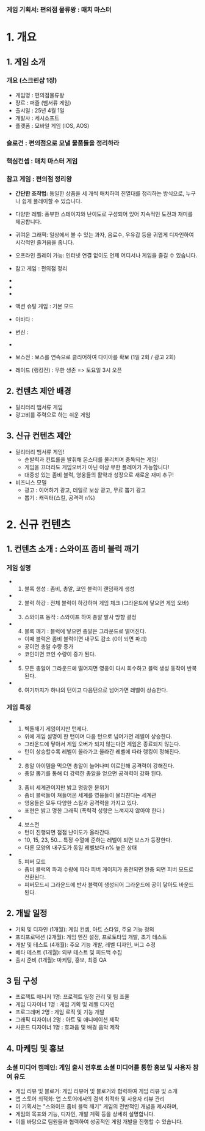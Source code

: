 ### 게임 기획서: 편의점 물류왕 : 매치 마스터
# 1. 개요 

## 1. 게임 소개

### 개요 (스크린샵 1장)
- 게임명 : 편의점물류왕
- 쟝르 : 퍼즐 (벰서류 게임)
- 출시일 : 25년 4월 1일
- 개발사 : 세시소프트
- 플랫폼 : 모바일 게임 (IOS, AOS)

### 슬로건 : 편의점으로 모낼 물품들을 정리하라

### 핵심컨셉 : 매치 마스터 게임

### 참고 게임 : 편의점 정리왕
- <b>간단한 조작법:</b> 동일한 상품을 세 개씩 매치하여 진열대를 정리하는 방식으로, 누구나 쉽게 플레이할 수 있습니다.
- 다양한 레벨: 풍부한 스테이지와 난이도로 구성되어 있어 지속적인 도전과 재미를 제공합니다.
- 귀여운 그래픽: 일상에서 볼 수 있는 과자, 음료수, 우유갑 등을 귀엽게 디자인하여 시각적인 즐거움을 줍니다.
- 오프라인 플레이 가능: 인터넷 연결 없이도 언제 어디서나 게임을 즐길 수 있습니다.



- 참고 게임 : 편의점 정리
-
-
-
- 액션 슈팅 게임 : 기본 모드
- 아바타 : 
- 변신 :
- 
- 보스전 : 보스를 연속으로 클리어하여 다이아를 확보 (1일 2회 / 광고 2회)
- 레이드 (랭킹전) : 무한 생존 => 토요일 3시 오픈

## 2. 컨텐츠 제안 배경
- 밀리터리 뱀서류 게임       
- 광고비를 주력으로 하는 쉬운 게임

## 3. 신규 컨텐츠 제안
- 밀리터리 뱀서류 게임!
  - 순발력과 컨트롤을 발휘해 몬스터를 물리치며 중독되는 게임!
  - 게임을 끄더라도 게임오버가 아닌 이상 무한 플레이가 가능합니다!
  - 대중성 있는 좀비 블럭, 영웅들의 활약과 성장으로 새로운 재미 추구!
- 비즈니스 모델
  - 광고 : 이어하기 광고, 데일로 보상 광고, 무료 뽑기 광고
  - 뽑기 : 캐릭터(스킬, 공격력 n%)

# 2. 신규 컨텐츠

## 1. 컨텐츠 소개 : 스와이프 좀비 블럭 깨기
### 게임 설명 
- 1) 블록 생성 : 좀비, 총알, 코인 블럭이 랜덤하게 생성
- 2) 블럭 하강 : 전체 블럭이 하강하며 게임 체크 (그라운드에 닿으면 게임 오바) 
- 3) 스와이프 동작 : 스와이프 하여 총알 발사 방향 결정 
- 4) 블록 깨기 : 블럭에 닿으면 총알은 그라운드로 떨어진다.
  - 이때 블럭은 좀비 블럭이면 내구도 감소 (0이 되면 파괴)
  - 공이면 총알 수량 증가
  - 코인이면 코인 수량이 증가 된다. 
- 5) 모든 총알이 그라운드에 떨어지면 영웅이 다시 회수하고 블럭 생성 동작이 반복된다.
- 6) 여기까지가 하나의 턴이고 다음턴으로 넘어가면 레벨이 상승한다.

### 게임 특징
- 1) 벽돌깨기 게임이지만 턴제다.
  - 위에 게임 설명이 한 턴이며 다음 턴으로 넘어가면 레벨이 상승한다.
  - 그라운드에 닿아서 게임 오버가 되지 않는다면 게임은 종료되지 않는다.
  - 턴이 상승할수록 레벨이 올라가고 올라간 레벨에 따라 랭킹이 정해진다.
- 2) 총알 아이템을 먹으면 총알이 늘어나며 이로인해 공격력이 강해진다.
  - 총알 뽑기를 통해 더 강력한 총알을 얻으면 공격력이 강화 된다. 
- 3) 좀비 세계관이지만 밝고 명랑한 분위기
  - 좀비 블럭들이 쳐들어온 세계를 영웅들이 물리친다는 세계관
  - 영웅들은 모두 다양한 스킬과 공격력을 가지고 있다.
  - 표현은 밝고 명한 그래픽 (폭력적 성향은 느껴지지 않아야 한다.) 
- 4) 보스전
  - 턴이 진행되면 점점 난이도가 올라간다.
  - 10, 15, 23, 50... 특정 수열에 준하는 레벨이 되면 보스가 등장한다.
  - 다른 모양의 내구도가 동일 레벨보다 n% 높은 상태
- 5) 피버 모드
  - 좀비 블럭의 파괴 수량에 따라 피버 게이지가 충전되면 완충 되면 피버 모드로 전환된다.
  - 피버모드시 그라운드에 반사 블럭이 생성되어 그라운드에 공이 닿아도 바운드 된다.    
  


## 2. 개발 일정
- 기획 및 디자인 (1개월): 게임 컨셉, 아트 스타일, 주요 기능 정의
- 프리프로덕션 (2개월): 게임 엔진 설정, 프로토타입 개발, 초기 테스트
- 개발 및 테스트 (4개월): 주요 기능 개발, 레벨 디자인, 버그 수정
- 베타 테스트 (1개월): 외부 테스트 및 피드백 수집
- 출시 준비 (1개월): 마케팅, 홍보, 최종 QA

## 3 팀 구성
- 프로젝트 매니저 1명: 프로젝트 일정 관리 및 팀 조율
- 게임 디자이너 1명 : 게임 기획 및 레벨 디자인
- 프로그래머 2명 : 게임 로직 및 기능 개발
- 그래픽 디자이너 2명 : 아트 및 애니메이션 제작
- 사운드 디자이너 1명 : 효과음 및 배경 음악 제작

## 4. 마케팅 및 홍보
### 소셜 미디어 캠페인: 게임 출시 전후로 소셜 미디어를 통한 홍보 및 사용자 참여 유도
- 게임 리뷰 및 블로거: 게임 리뷰어 및 블로거와 협력하여 게임 리뷰 및 소개
- 앱 스토어 최적화: 앱 스토어에서의 검색 최적화 및 사용자 리뷰 관리
- 이 기획서는 "스와이프 좀비 블럭 깨기" 게임의 전반적인 개념을 제시하며,
- 게임의 목표와 기능, 디자인, 개발 계획 등을 상세히 설명합니다.
- 이를 바탕으로 팀원들과 협력하여 성공적인 게임 개발을 진행할 수 있습니다.


